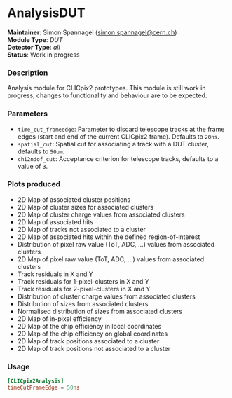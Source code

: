 # AnalysisDUT
**Maintainer**: Simon Spannagel (<simon.spannagel@cern.ch>)  
**Module Type**: *DUT*  
**Detector Type**: *all*  
**Status**: Work in progress

### Description
Analysis module for CLICpix2 prototypes. This module is still work in progress, changes to functionality and behaviour are to be expected.

### Parameters
* `time_cut_frameedge`: Parameter to discard telescope tracks at the frame edges (start and end of the current CLICpix2 frame). Defaults to `20ns`.
* `spatial_cut`: Spatial cut for associating a track with a DUT cluster, defaults to `50um`.
* `chi2ndof_cut`: Acceptance criterion for telescope tracks, defaults to a value of `3`.

### Plots produced
* 2D Map of associated cluster positions
* 2D Map of cluster sizes for associated clusters
* 2D Map of cluster charge values from associated clusters
* 2D Map of associated hits
* 2D Map of tracks not associated to a cluster
* 2D Map of associated hits within the defined region-of-interest
* Distribution of pixel raw value (ToT, ADC, ...) values from associated clusters
* 2D Map of pixel raw value (ToT, ADC, ...) values from associated clusters
* Track residuals in X and Y
* Track residuals for 1-pixel-clusters in X and Y
* Track residuals for 2-pixel-clusters in X and Y
* Distribution of cluster charge values from associated clusters
* Distribution of sizes from associated clusters
* Normalised distribution of sizes from associated clusters
* 2D Map of in-pixel efficiency
* 2D Map of the chip efficiency in local coordinates
* 2D Map of the chip efficiency on global coordinates
* 2D Map of track positions associated to a cluster
* 2D Map of track positions not associated to a cluster

### Usage
```toml
[CLICpix2Analysis]
timeCutFrameEdge = 50ns
```
